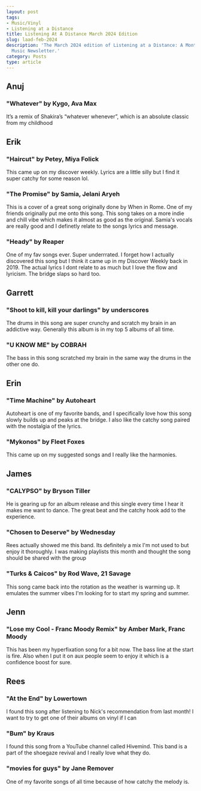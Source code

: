 ```yaml
---
layout: post
tags:
- Music/Vinyl
- Listening at a Distance
title: Listening At A Distance March 2024 Edition
slug: laad-feb-2024
description: 'The March 2024 edition of Listening at a Distance: A Monthly Co-Created
  Music Newsletter.'
category: Posts
type: article
---
```


## Anuj
### "Whatever" by Kygo, Ava Max

It’s a remix of Shakira’s “whatever whenever”, which is an absolute classic from my childhood

## Erik
### "Haircut" by Petey, Miya Folick

This came up on my discover weekly. Lyrics are a little silly but I find it super catchy for some reason lol.

### "The Promise" by Samia, Jelani Aryeh

This is a cover of a great song originally done by When in Rome. One of my friends originally put me onto this song. This song takes on a more indie and chill vibe which makes it almost as good as the original. Samia's vocals are really good and I definetly relate to the songs lyrics and message.

### "Heady" by Reaper

One of my fav songs ever. Super underrrated. I forget how I actually discovered this song but I think it came up in my Discover Weekly back in 2019. The actual lyrics I dont relate to as much but I love the flow and lyricism. The bridge slaps so hard too.

## Garrett
### "Shoot to kill, kill your darlings" by underscores

The drums in this song are super crunchy and scratch my brain in an addictive way. Generally this album is in my top 5 albums of all time.

### "U KNOW ME" by COBRAH

The bass in this song scratched my brain in the same way the drums in the other one do.

## Erin
### "Time Machine" by Autoheart

Autoheart is one of my favorite bands, and I specifically love how this song slowly builds up and peaks at the bridge. I also like the catchy song paired with the nostalgia of the lyrics.

### "Mykonos" by Fleet Foxes

This came up on my suggested songs and I really like the harmonies.

## James
### "CALYPSO" by Bryson Tiller

He is gearing up for an album release and this single every time I hear it makes me want to dance. The great beat and the catchy hook add to the experience.

### "Chosen to Deserve" by Wednesday

Rees actually showed me this band. Its definitely a mix I'm not used to but enjoy it thoroughly. I was making playlists this month and thought the song should be shared with the group

### "Turks & Caicos" by Rod Wave, 21 Savage

This song came back into the rotation as the weather is warming up. It emulates the summer vibes I'm looking for to start my spring and summer.

## Jenn
### "Lose my Cool - Franc Moody Remix" by Amber Mark, Franc Moody

This has been my hyperfixation song for a bit now. The bass line at the start is fire. Also when I put it on aux people seem to enjoy it which is a confidence boost for sure.

## Rees
### "At the End" by Lowertown

I found this song after listening to Nick's recommendation from last month! I want to try to get one of their albums on vinyl if I can

### "Bum" by Kraus

I found this song from a YouTube channel called Hivemind. This band is a part of the shoegaze revival and I really love what they do.

### "movies for guys" by Jane Remover

One of my favorite songs of all time because of how catchy the melody is.